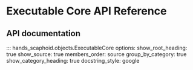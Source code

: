# Executable Core API Reference

## API documentation

::: hands_scaphoid.objects.ExecutableCore
    options:
      show_root_heading: true
      show_source: true
      members_order: source
      group_by_category: true
      show_category_heading: true
      docstring_style: google
